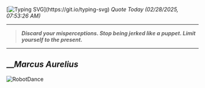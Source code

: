[![Typing SVG](https://readme-typing-svg.herokuapp.com?font=Press+Start+2P&color=C2F784&size=35&width=900&height=100&lines=Hello+World%2C+I'm+Hung+!)](https://git.io/typing-svg) 
_Quote Today (02/28/2025, 07:53:26 AM)_
___
>**_Discard your misperceptions. Stop being jerked like a puppet. Limit yourself to the present._**
___

## __**_Marcus Aurelius_**

![RobotDance](src/assets/images/robot-dancing-dribble.gif?style=center)
